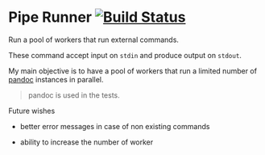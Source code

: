 Pipe Runner [![Build Status](https://travis-ci.org/ffel/piperunner.svg)](https://travis-ci.org/ffel/piperunner)
===========

Run a pool of workers that run external commands.

These command accept input on `stdin` and produce output on `stdout`.

My main objective is to have a pool of workers that run a limited number
of [pandoc](http://johnmacfarlane.net/pandoc/) instances in parallel.

> pandoc is used in the tests.

Future wishes

-   better error messages in case of non existing commands

-   ability to increase the number of worker
